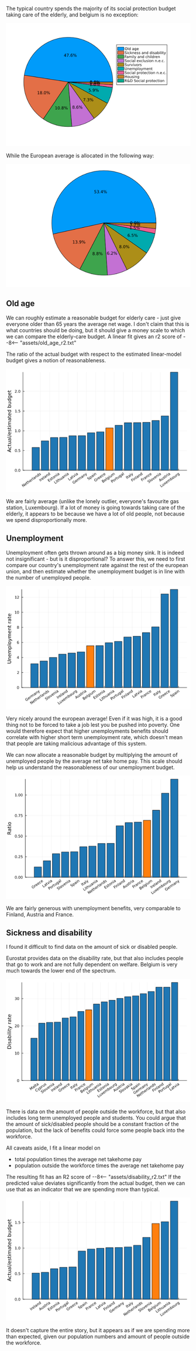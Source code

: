 The typical country spends the majority of its social protection budget taking care of the elderly, and belgium is no exception:

![](../assets/social_protection_belgium.png)

While the European average is allocated in the following way:

![](../assets/social_protection_eu.png)


## Old age

We can roughly estimate a reasonable budget for elderly care - just give everyone older than 65 years the average net wage. I don't claim that this is what countries should be doing, but it should give a money scale to which we can compare the elderly-care budget. A linear fit gives an r2 score of
--8<-- "assets/old_age_r2.txt"

The ratio of the actual budget with respect to the estimated linear-model budget gives a notion of reasonableness.

![](../assets/old_age.png)

We are fairly average (unlike the lonely outlier, everyone's favourite gas station, Luxembourg). If a lot of money is going towards taking care of the elderly, it appears to be because we have a lot of old people, not because we spend disproportionally more.

## Unemployment

Unemployment often gets thrown around as a big money sink. It is indeed not insignificant - but is it disproportional? To answer this, we need to first compare our country's unemployment rate against the rest of the european union, and then estimate whether the unemployment budget is in line with the number of unemployed people.

![](../assets/unemployment_rate.png)

Very nicely around the european average! Even if it was high, it is a good thing not to be forced to take a job lest you be pushed into poverty. One would therefore expect that higher unemployments benefits should correlate with higher short term unemployment rate, which doesn't mean that people are taking malicious advantage of this system.

We can now allocate a reasonable budget by multiplying the amount of unemployed people by the average net take home pay. This scale should help us understand the reasonableness of our unemployment budget. 

![](../assets/unemployment_budget_ratio.png)


We are fairly generous with unemployment benefits, very comparable to Finland, Austria and France.

## Sickness and disability

I found it difficult to find data on the amount of sick or disabled people. 

Eurostat provides data on the disability rate, but that also includes people that go to work and are not fully dependent on welfare. Belgium is very much towards the lower end of the spectrum.

![](../assets/disability_rate.png)

There is data on the amount of people outside the workforce, but that also includes long term unemployed people and students. You could argue that the amount of sick/disabled people should be a constant fraction of the population, but the lack of benefits could force some people back into the workforce. 

All caveats aside, I fit a linear model on 

- total population times the average net takehome pay
- population outside the workforce times the average net takehome pay

The resulting fit has an R2 score of 
--8<-- "assets/disability_r2.txt"
If the predicted value deviates significantly from the actual budget, then we can use that as an indicator that we are spending more than typical.

![](../assets/sick_disabled_budget_ratio.png)

It doesn't capture the entire story, but it appears as if we are spending more than expected, given our population numbers and amount of people outside the workforce.